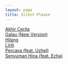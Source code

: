 ```yaml
---
layout: page
title: Silent Please
---
```


<div class="htl">
  <a href="/akhircerita-silentplease">
Akhir Cerita
  </a>
</div>
<div class="htl">
  <a href="/galau-newversion-silentplease">
Galau (New Version)
  </a>
</div>
<div class="htl">
  <a href="/hilang-silentplease">
Hilang
  </a>
</div>
<div class="htl">
  <a href="/lirih-silentplease">
Lirih
  </a>
</div>
<div class="htl">
  <a href="/percaya-featuzhel-silentplease">
Percaya (feat. Uzhel)
  </a>
</div>
<div class="htl">
  <a href="/senyumanhina-featecha-silentplease">
Senyuman Hina (feat. Echa)
  </a>
</div>
